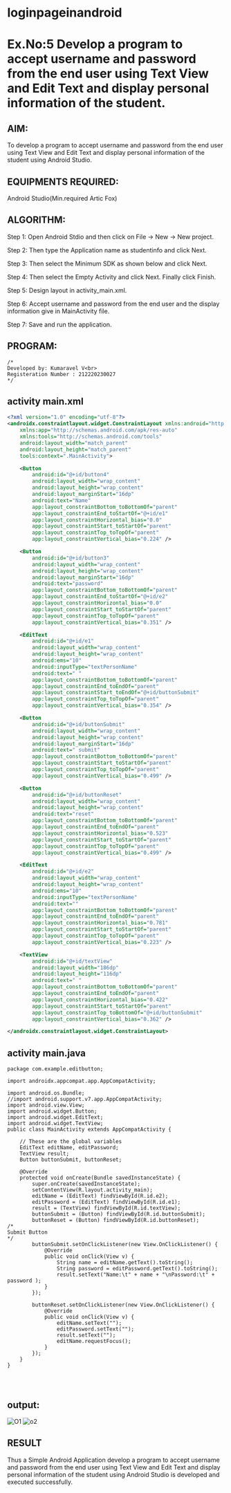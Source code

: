 # loginpageinandroid

# Ex.No:5 Develop a program to accept username and password from the end user using Text View and Edit Text and display personal information of the student.


## AIM:

To develop a program to accept username and password from the end user using Text View and Edit Text and display personal information of the student using Android Studio.

## EQUIPMENTS REQUIRED:

Android Studio(Min.required Artic Fox)

## ALGORITHM:

Step 1: Open Android Stdio and then click on File -> New -> New project.

Step 2: Then type the Application name as studentinfo and click Next. 

Step 3: Then select the Minimum SDK as shown below and click Next.

Step 4: Then select the Empty Activity and click Next. Finally click Finish.

Step 5: Design layout in activity_main.xml.

Step 6: Accept username and password from the end user and the display information give in MainActivity file.

Step 7: Save and run the application.

## PROGRAM:
```
/*
Developed by: Kumaravel V<br>
Registeration Number : 212220230027
*/
```

## activity main.xml

```xml
<?xml version="1.0" encoding="utf-8"?>
<androidx.constraintlayout.widget.ConstraintLayout xmlns:android="http://schemas.android.com/apk/res/android"
    xmlns:app="http://schemas.android.com/apk/res-auto"
    xmlns:tools="http://schemas.android.com/tools"
    android:layout_width="match_parent"
    android:layout_height="match_parent"
    tools:context=".MainActivity">

    <Button
        android:id="@+id/button4"
        android:layout_width="wrap_content"
        android:layout_height="wrap_content"
        android:layout_marginStart="16dp"
        android:text="Name"
        app:layout_constraintBottom_toBottomOf="parent"
        app:layout_constraintEnd_toStartOf="@+id/e1"
        app:layout_constraintHorizontal_bias="0.0"
        app:layout_constraintStart_toStartOf="parent"
        app:layout_constraintTop_toTopOf="parent"
        app:layout_constraintVertical_bias="0.224" />

    <Button
        android:id="@+id/button3"
        android:layout_width="wrap_content"
        android:layout_height="wrap_content"
        android:layout_marginStart="16dp"
        android:text="password"
        app:layout_constraintBottom_toBottomOf="parent"
        app:layout_constraintEnd_toStartOf="@+id/e2"
        app:layout_constraintHorizontal_bias="0.0"
        app:layout_constraintStart_toStartOf="parent"
        app:layout_constraintTop_toTopOf="parent"
        app:layout_constraintVertical_bias="0.351" />

    <EditText
        android:id="@+id/e1"
        android:layout_width="wrap_content"
        android:layout_height="wrap_content"
        android:ems="10"
        android:inputType="textPersonName"
        android:text=" "
        app:layout_constraintBottom_toBottomOf="parent"
        app:layout_constraintEnd_toEndOf="parent"
        app:layout_constraintStart_toEndOf="@+id/buttonSubmit"
        app:layout_constraintTop_toTopOf="parent"
        app:layout_constraintVertical_bias="0.354" />

    <Button
        android:id="@+id/buttonSubmit"
        android:layout_width="wrap_content"
        android:layout_height="wrap_content"
        android:layout_marginStart="16dp"
        android:text=" submit"
        app:layout_constraintBottom_toBottomOf="parent"
        app:layout_constraintStart_toStartOf="parent"
        app:layout_constraintTop_toTopOf="parent"
        app:layout_constraintVertical_bias="0.499" />

    <Button
        android:id="@+id/buttonReset"
        android:layout_width="wrap_content"
        android:layout_height="wrap_content"
        android:text="reset"
        app:layout_constraintBottom_toBottomOf="parent"
        app:layout_constraintEnd_toEndOf="parent"
        app:layout_constraintHorizontal_bias="0.523"
        app:layout_constraintStart_toStartOf="parent"
        app:layout_constraintTop_toTopOf="parent"
        app:layout_constraintVertical_bias="0.499" />

    <EditText
        android:id="@+id/e2"
        android:layout_width="wrap_content"
        android:layout_height="wrap_content"
        android:ems="10"
        android:inputType="textPersonName"
        android:text=""
        app:layout_constraintBottom_toBottomOf="parent"
        app:layout_constraintEnd_toEndOf="parent"
        app:layout_constraintHorizontal_bias="0.781"
        app:layout_constraintStart_toStartOf="parent"
        app:layout_constraintTop_toTopOf="parent"
        app:layout_constraintVertical_bias="0.223" />

    <TextView
        android:id="@+id/textView"
        android:layout_width="186dp"
        android:layout_height="116dp"
        android:text=" "
        app:layout_constraintBottom_toBottomOf="parent"
        app:layout_constraintEnd_toEndOf="parent"
        app:layout_constraintHorizontal_bias="0.422"
        app:layout_constraintStart_toStartOf="parent"
        app:layout_constraintTop_toBottomOf="@+id/buttonSubmit"
        app:layout_constraintVertical_bias="0.362" />

</androidx.constraintlayout.widget.ConstraintLayout>

```
## activity main.java

```
package com.example.editbutton;

import androidx.appcompat.app.AppCompatActivity;

import android.os.Bundle;
//import android.support.v7.app.AppCompatActivity;
import android.view.View;
import android.widget.Button;
import android.widget.EditText;
import android.widget.TextView;
public class MainActivity extends AppCompatActivity {

    // These are the global variables
    EditText editName, editPassword;
    TextView result;
    Button buttonSubmit, buttonReset;

    @Override
    protected void onCreate(Bundle savedInstanceState) {
        super.onCreate(savedInstanceState);
        setContentView(R.layout.activity_main);
        editName = (EditText) findViewById(R.id.e2);
        editPassword = (EditText) findViewById(R.id.e1);
        result = (TextView) findViewById(R.id.textView);
        buttonSubmit = (Button) findViewById(R.id.buttonSubmit);
        buttonReset = (Button) findViewById(R.id.buttonReset);
/*
Submit Button
*/
        buttonSubmit.setOnClickListener(new View.OnClickListener() {
            @Override
            public void onClick(View v) {
                String name = editName.getText().toString();
                String password = editPassword.getText().toString();
                result.setText("Name:\t" + name + "\nPassword:\t" + password );
            }
        });

        buttonReset.setOnClickListener(new View.OnClickListener() {
            @Override
            public void onClick(View v) {
                editName.setText("");
                editPassword.setText("");
                result.setText("");
                editName.requestFocus();
            }
        });
    }
}




```


## output:
![O1](https://user-images.githubusercontent.com/75235334/169634574-bad4087c-5e67-4e3d-988f-2705714d3965.png)
![o2](https://user-images.githubusercontent.com/75235334/169634541-f8ed8309-84e2-4df9-9ae2-f9076043c9f7.png)


## RESULT
Thus a Simple Android Application develop a program to accept username and password from the end user using Text View and Edit Text and display personal information of the student using Android Studio is developed and executed successfully.


